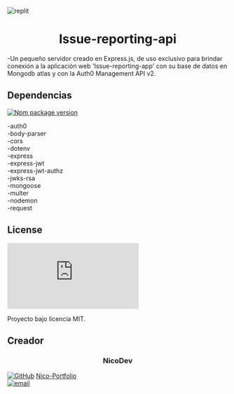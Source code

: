 ![replit](https://img.shields.io/badge/replit-667881?style=for-the-badge&logo=replit&logoColor=white)

<h1 align="center"> Issue-reporting-api </h1>

-Un pequeño servidor creado en Express.js, de uso exclusivo para brindar conexión a la aplicación web 'Issue-reporting-app' con su base de datos en Mongodb atlas y con la Auth0 Management API v2.

## Dependencias
[![Npm package version](https://badgen.net/npm/v/express)](https://npmjs.com/package/express)

-auth0  
-body-parser  
-cors  
-dotenv  
-express  
-express-jwt  
-express-jwt-authz  
-jwks-rsa  
-mongoose  
-multer  
-nodemon  
-request  



## License
[![GitHub license](https://badgen.net/github/license/Naereen/Strapdown.js)](https://github.com/Naereen/StrapDown.js/blob/master/LICENSE)

Proyecto bajo licencia MIT.

## Creador

<h3 align="center"> NicoDev </h3>

[![GitHub](https://badgen.net/badge/icon/github?icon=github&label)]([https://github.com](https://github.com/NicoDevLegend?tab=repositories))   
[Nico-Portfolio](https://nico-portfolio.netlify.app/)  
<a href="mailto:enectrl@gmail.com">![email](https://img.shields.io/badge/Gmail-D14836?style=for-the-badge&logo=gmail&logoColor=white)</a>  